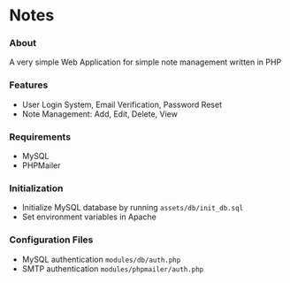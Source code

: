 # Notes

### About

A very simple Web Application for simple note management written in PHP

### Features

- User Login System, Email Verification, Password Reset
- Note Management: Add, Edit, Delete, View

### Requirements

- MySQL
- PHPMailer

### Initialization

- Initialize MySQL database by running `assets/db/init_db.sql`
- Set environment variables in Apache

### Configuration Files

- MySQL authentication `modules/db/auth.php`
- SMTP authentication `modules/phpmailer/auth.php`
